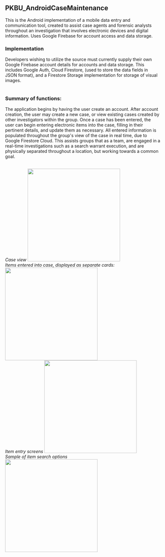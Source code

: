 ## PKBU_AndroidCaseMaintenance

This is the Android implementation of a mobile data entry and communication tool, created to assist case agents and forensic analysts throughout an investigation that involves electronic devices and digital information.  Uses Google Firebase for account access and data storage.  

### Implementation
Developers wishing to utilize the source must currently supply their own Google Firebase account details for accounts and data storage.  This includes Google Auth, Cloud Firestore, (used to store the data fields in JSON format), and a Firestore Storage implementation for storage of visual images.\
<br>
### Summary of functions:  
The application begins by having the user create an account.  After account creation, the user may create a new case, or view existing cases created by other investigators within the group.  Once a case has been entered, the user can begin entering electronic items into the case, filling in their pertinent details, and update them as necessary.  All entered information is populated throughout the group's view of the case in real time, due to Google Firestore Cloud.  This assists groups that as a team, are engaged in a real-time investigations such as a search warrant execution, and are physically separated throughout a location, but working towards a common goal.  

<br>
<i>Case view</i>
<img src="https://user-images.githubusercontent.com/25714007/86613214-df341500-bf76-11ea-97cd-93fd50828ce2.png" width="300">
<br>
<i>Items entered into case, displayed as separate cards:</i>
<img src="https://user-images.githubusercontent.com/25714007/86613528-58cc0300-bf77-11ea-81da-6d53ca438a0b.png" width="300">
<br>
<i>Item entry screens</i>
<img src="https://user-images.githubusercontent.com/25714007/86614948-64b8c480-bf79-11ea-8d8b-f9407fd02ce2.png" width="300">
<br>
<i>Sample of item search options</i>
<img src="https://user-images.githubusercontent.com/25714007/86613958-e7408480-bf77-11ea-947e-adf76d542d8e.png" width="300">
